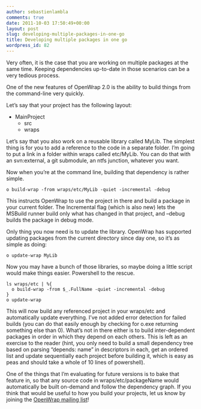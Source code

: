 ```yaml
---
author: sebastienlambla
comments: true
date: 2011-10-03 17:50:49+00:00
layout: post
slug: developing-multiple-packages-in-one-go
title: Developing multiple packages in one go
wordpress_id: 82
---
```


Very often, it is the case that you are working on multiple packages at the same time. Keeping dependencies up-to-date in those scenarios can be a very tedious process.

One of the new features of OpenWrap 2.0 is the ability to build things from the command-line very quickly.

Let’s say that your project has the following layout:

  * MainProject
    * src
    * wraps

Let’s say that you also work on a reusable library called MyLib. The simplest thing is for you to add a reference to the code in a separate folder. I’m going to put a link in a folder within wraps called etc/MyLib. You can do that with an svn:external, a git submodule, an ntfs junction, whatever you want.

Now when you’re at the command line, building that dependency is rather simple.
    
    o build-wrap -from wraps/etc/MyLib -quiet -incremental -debug
    







This instructs OpenWrap to use the project in there and build a package in your current folder. The Incremental flag (which is also new) lets the MSBuild runner build only what has changed in that project, and –debug builds the package in debug mode.




Only thing you now need is to update the library. OpenWrap has supported updating packages from the current directory since day one, so it’s as simple as doing:
    
    o update-wrap MyLib
    







Now you may have a bunch of those libraries, so maybe doing a little script would make things easier. Powershell to the rescue.
    
    ls wraps/etc | %{
      o build-wrap -from $_.FullName -quiet -incremental -debug
    }
    o update-wrap
    







This will now build any referenced project in your wraps/etc and automatically update everything. I’ve not added error detection for failed builds (you can do that easily enough by checking for o.exe returning something else than 0). What’s not in there either is to build inter-dependent packages in order in which they depend on each others. This is left as an exercise to the reader (hint, you only need to build a small dependency tree based on parsing “depends: name” in descriptors in each, get an ordered list and update sequentially each project before building it, which is easy as peas and should take a whole of 10 lines of powershell).




One of the things that I’m evaluating for future versions is to bake that feature in, so that any source code in wraps/etc/packageName would automatically be built on-demand and follow the dependency graph. If you think that would be useful to how you build your projects, let us know by joining the [OpenWrap mailing list](http://www.google.co.uk/url?sa=t&source=web&cd=1&ved=0CBsQFjAA&url=http%3A%2F%2Fgroups.google.com%2Fgroup%2Fopenwrap-devel&ei=xfWJTouhH-ec0AXLhqXeDw&usg=AFQjCNGfy_egaNS03z11B6UvCq7bq2PIyA&sig2=_x89HMR5PcDZIxB85MMn5Q)!
